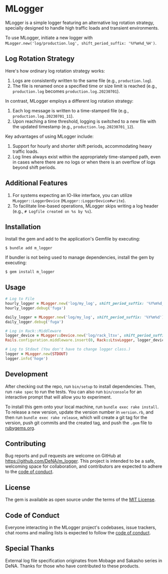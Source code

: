 # MLogger

MLogger is a simple logger featuring an alternative log rotation strategy, specially designed to handle high traffic loads and transient environments.

To use MLogger, initiate a new logger with `MLogger.new('log/production.log', shift_period_suffix: '%Y%m%d_%H')`.

## Log Rotation Strategy

Here's how ordinary log rotation strategy works:

1. Logs are consistently written to the same file (e.g., `production.log`).
2. The file is renamed once a specified time or size limit is reached (e.g., `production.log` becomes `production.log.20230701`).

In contrast, MLogger employs a different log rotation strategy:

1. Each log message is written to a time-stamped file (e.g., `production.log.20230701_11`).
2. Upon reaching a time threshold, logging is switched to a new file with the updated timestamp (e.g., `production.log.20230701_12`).

Key advantages of using MLogger include:

1. Support for hourly and shorter shift periods, accommodating heavy traffic loads.
2. Log lines always exist within the appropriately time-stamped path, even in cases where there are no logs or when there is an overflow of logs beyond shift periods.

## Additional Features

1. For systems expecting an IO-like interface, you can utilize `MLogger::LoggerDevice` (`MLogger::LoggerDevice#write`).
2. To facilitate line-based operations, MLogger skips writing a log header (e.g., `# Logfile created on %s by %s`).

## Installation

Install the gem and add to the application's Gemfile by executing:

    $ bundle add m_logger

If bundler is not being used to manage dependencies, install the gem by executing:

    $ gem install m_logger

## Usage

```ruby
# Log to File
hourly_logger = MLogger.new('log/my_log', shift_period_suffix: '%Y%m%d_%H') # hourly rotate
hourly_logger.debug('fuga')

daily_logger = MLogger.new('log/my_log', shift_period_suffix: '%Y%m%d') # daily rotate
daily_logger.debug('fuga')

# Log in Rack::Middleware
logger_device = MLogger::Device.new('log/rack_ltsv', shift_period_suffix: '%Y%m%d_%H')
Rails.configuration.middleware.insert(0, Rack::LtsvLogger, logger_device)

# Log to Stdout (You don't have to change logger class.)
logger = MLogger.new(STDOUT)
logger.info('hoge')
```

## Development

After checking out the repo, run `bin/setup` to install dependencies. Then, run `rake spec` to run the tests. You can also run `bin/console` for an interactive prompt that will allow you to experiment.

To install this gem onto your local machine, run `bundle exec rake install`. To release a new version, update the version number in `version.rb`, and then run `bundle exec rake release`, which will create a git tag for the version, push git commits and the created tag, and push the `.gem` file to [rubygems.org](https://rubygems.org).

## Contributing

Bug reports and pull requests are welcome on GitHub at https://github.com/DeNA/m_logger. This project is intended to be a safe, welcoming space for collaboration, and contributors are expected to adhere to the [code of conduct](https://github.com/DeNA/m_logger/blob/master/CODE_OF_CONDUCT.md).

## License

The gem is available as open source under the terms of the [MIT License](https://opensource.org/licenses/MIT).

## Code of Conduct

Everyone interacting in the MLogger project's codebases, issue trackers, chat rooms and mailing lists is expected to follow the [code of conduct](https://github.com/DeNA/m_logger/blob/master/CODE_OF_CONDUCT.md).

## Special Thanks

External log file specification originates from Mobage and Sakasho series in DeNA.
Thanks for those who have contributed to these products.
